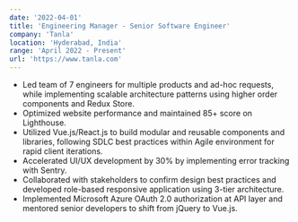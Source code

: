 ```yaml
---
date: '2022-04-01'
title: 'Engineering Manager - Senior Software Engineer'
company: 'Tanla'
location: 'Hyderabad, India'
range: 'April 2022 - Present'
url: 'https://www.tanla.com'
---
```


- Led team of 7 engineers for multiple products and ad-hoc requests, while implementing scalable architecture patterns using higher order components and Redux Store.
- Optimized website performance and maintained 85+ score on Lighthouse.
- Utilized Vue.js/React.js to build modular and reusable components and libraries, following SDLC best practices within Agile environment for rapid client iterations.
- Accelerated UI/UX development by 30% by implementing error tracking with Sentry.
- Collaborated with stakeholders to confirm design best practices and developed role-based responsive application using 3-tier architecture.
- Implemented Microsoft Azure OAuth 2.0 authorization at API layer and mentored senior developers to shift from jQuery to Vue.js.
